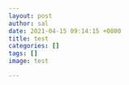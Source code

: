 ```yaml
---
layout: post
author: sal
date: 2021-04-15 09:14:15 +0800
title: test
categories: []
tags: []
image: test

---
```

